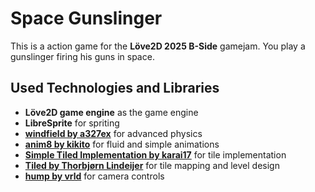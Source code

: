 # Space Gunslinger 

This is a action game for the **Löve2D 2025 B-Side** gamejam. You play a gunslinger firing his guns in space.

## Used Technologies and Libraries
- **Löve2D game engine** as the game engine
- **LibreSprite** for spriting
- **[windfield by a327ex](https://github.com/a327ex/windfield)** for advanced physics
- **[anim8 by kikito](https://github.com/kikito/anim8)** for fluid and simple animations
- **[Simple Tiled Implementation by karai17](https://github.com/karai17/Simple-Tiled-Implementation)** for tile implementation
- **[Tiled by Thorbjørn Lindeijer](https://thorbjorn.itch.io/tiled)** for tile mapping and level design
- **[hump by vrld](https://github.com/vrld/hump)** for camera controls 



